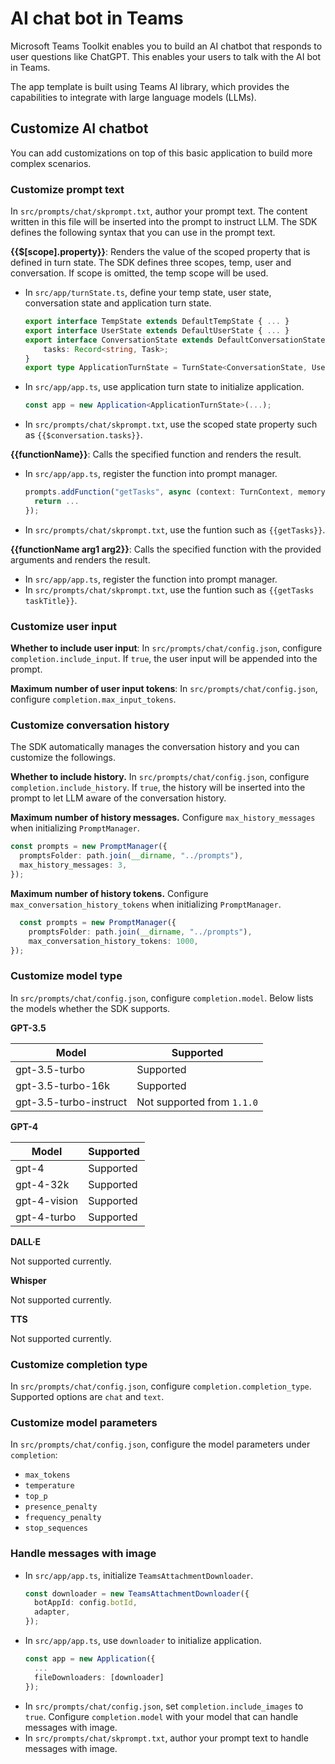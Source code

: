 # AI chat bot in Teams

Microsoft Teams Toolkit enables you to build an AI chatbot that responds to user questions like ChatGPT. This enables your users to talk with the AI bot in Teams.

The app template is built using Teams AI library, which provides the capabilities to integrate with large language models (LLMs).

## Customize AI chatbot

You can add customizations on top of this basic application to build more complex scenarios.

### Customize prompt text

In `src/prompts/chat/skprompt.txt`, author your prompt text. The content written in this file will be inserted into the prompt to instruct LLM. The SDK defines the following syntax that you can use in the prompt text.

**{{$[scope].property}}**: Renders the value of the scoped property that is defined in turn state. The SDK defines three scopes, temp, user and conversation. If scope is omitted, the temp scope will be used.
- In `src/app/turnState.ts`, define your temp state, user state, conversation state and application turn state.
    ```ts
    export interface TempState extends DefaultTempState { ... }
    export interface UserState extends DefaultUserState { ... }
    export interface ConversationState extends DefaultConversationState {
        tasks: Record<string, Task>;
    }
    export type ApplicationTurnState = TurnState<ConversationState, UserState, TempState>;
    ``` 
- In `src/app/app.ts`, use application turn state to initialize application.
    ```ts
    const app = new Application<ApplicationTurnState>(...);
    ```
- In `src/prompts/chat/skprompt.txt`, use the scoped state property such as `{{$conversation.tasks}}`.

**{{functionName}}**: Calls the specified function and renders the result.
- In `src/app/app.ts`, register the function into prompt manager.
    ```ts
    prompts.addFunction("getTasks", async (context: TurnContext, memory: Memory, functions: PromptFunctions, tokenizer: Tokenizer, args: string[]) => {
      return ...
    });
    ```
- In `src/prompts/chat/skprompt.txt`, use the funtion such as `{{getTasks}}`.

**{{functionName arg1 arg2}}**: Calls the specified function with the provided arguments and renders the result.
- In `src/app/app.ts`, register the function into prompt manager.
- In `src/prompts/chat/skprompt.txt`, use the funtion such as `{{getTasks taskTitle}}`.

### Customize user input

**Whether to include user input**: In `src/prompts/chat/config.json`, configure `completion.include_input`. If `true`, the user input will be appended into the prompt.

**Maximum number of user input tokens**: In `src/prompts/chat/config.json`, configure `completion.max_input_tokens`.

### Customize conversation history

The SDK automatically manages the conversation history and you can customize the followings.

**Whether to include history.** In `src/prompts/chat/config.json`, configure `completion.include_history`. If `true`, the history will be inserted into the prompt to let LLM aware of the conversation history.

**Maximum number of history messages.** Configure `max_history_messages` when initializing `PromptManager`.
```ts
const prompts = new PromptManager({
  promptsFolder: path.join(__dirname, "../prompts"),
  max_history_messages: 3,
});
```

**Maximum number of history tokens.** Configure `max_conversation_history_tokens` when initializing `PromptManager`.
```ts
  const prompts = new PromptManager({
    promptsFolder: path.join(__dirname, "../prompts"),
    max_conversation_history_tokens: 1000,
});
```

### Customize model type

In `src/prompts/chat/config.json`, configure `completion.model`. Below lists the models whether the SDK supports.

**GPT-3.5**

| Model | Supported |
|----------|------|
| gpt-3.5-turbo | Supported |
| gpt-3.5-turbo-16k | Supported |
| gpt-3.5-turbo-instruct| Not supported from `1.1.0` |

**GPT-4**

| Model | Supported |
|----------|------|
| gpt-4 | Supported |
| gpt-4-32k | Supported |
| gpt-4-vision | Supported |
| gpt-4-turbo | Supported |

**DALL·E**

Not supported currently.

**Whisper**

Not supported currently.

**TTS**

Not supported currently.

### Customize completion type

In `src/prompts/chat/config.json`, configure `completion.completion_type`. Supported options are `chat` and `text`.

### Customize model parameters

In `src/prompts/chat/config.json`, configure the model parameters under `completion`:
- `max_tokens`
- `temperature`
- `top_p`
- `presence_penalty`
- `frequency_penalty`
- `stop_sequences`

### Handle messages with image

- In `src/app/app.ts`, initialize `TeamsAttachmentDownloader`.
    ```ts
    const downloader = new TeamsAttachmentDownloader({
      botAppId: config.botId,
      adapter,
    });
    ```
- In `src/app/app.ts`, use `downloader` to initialize application.
    ```ts
    const app = new Application({
      ...
      fileDownloaders: [downloader]
    });
    ```
- In `src/prompts/chat/config.json`, set `completion.include_images` to `true`. Configure `completion.model` with your model that can handle messages with image.
- In `src/prompts/chat/skprompt.txt`, author your prompt text to handle messages with image.
